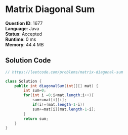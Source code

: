 # Matrix Diagonal Sum

**Question ID**: 1677  
**Language**: Java  
**Status**: Accepted  
**Runtime**: 0 ms  
**Memory**: 44.4 MB  

## Solution Code
```java
// https://leetcode.com/problems/matrix-diagonal-sum

class Solution {
    public int diagonalSum(int[][] mat) {
        int sum=0;
        for(int i =0;i<mat.length;i++){
            sum+=mat[i][i];
            if(i!=(mat.length-1-i))
            sum+=mat[i][mat.length-1-i];
        }
        return sum;
    }
}
```

